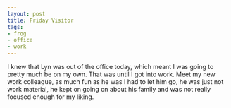 ```yaml
---
layout: post
title: Friday Visitor
tags:
- frog
- office
- work
---
```

I knew that Lyn was out of the office today, which meant I was going to pretty much be on my own. That was until I got into work.
Meet my new work colleague, as much fun as he was I had to let him go, he was just not work material, he kept on going on about his family and was not really focused enough for my liking.
